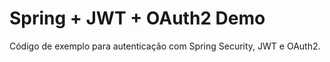 # Spring + JWT + OAuth2 Demo

Código de exemplo para autenticação com Spring Security, JWT e OAuth2.